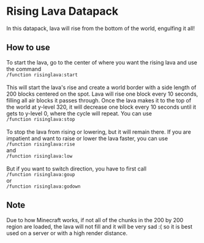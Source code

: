 # Rising Lava Datapack
In this datapack, lava will rise from the bottom of the world, engulfing it all!

## How to use
To start the lava, go to the center of where you want the rising lava and use the command
<br/>
`/function risinglava:start`
<br/>
<br/>
This will start the lava's rise and create a world border with a side length of 200 blocks centered on the spot. Lava will rise one block every 10 seconds, filling all air blocks it passes through. Once the lava makes it to the top of the world at y-level 320, it will decrease one block every 10 seconds until it gets to y-level 0, where the cycle will repeat. You can use
<br/>
`/function risinglava:stop`
<br/>
<br/>
To stop the lava from rising or lowering, but it will remain there. If you are impatient and want to raise or lower the lava faster, you can use
<br/>
`/function risinglava:rise`
<br/>
and
<br/>
`/function risinglava:low`
<br/>
<br/>
But if you want to switch direction, you have to first call
<br/>
`/function risinglava:goup`
<br/>
or
<br/>
`/function risinglava:godown`
<br/>
## Note
Due to how Minecraft works, if not all of the chunks in the 200 by 200 region are loaded, the lava will not fill and it will be very sad :( so it is best used on a server or with a high render distance.
